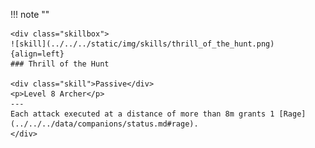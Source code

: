 !!! note ""

    <div class="skillbox">
    ![skill](../../../static/img/skills/thrill_of_the_hunt.png){align=left}
    ### Thrill of the Hunt

    <div class="skill">Passive</div>
    <p>Level 8 Archer</p>
    ---
    Each attack executed at a distance of more than 8m grants 1 [Rage](../../../data/companions/status.md#rage).
    </div>
